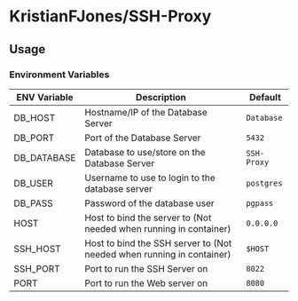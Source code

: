 # KristianFJones/SSH-Proxy

## Usage

### Environment Variables

| ENV Variable | Description                                                           | Default     |
| ------------ | --------------------------------------------------------------------- | ----------- |
| DB_HOST      | Hostname/IP of the Database Server                                    | `Database`  |
| DB_PORT      | Port of the Database Server                                           | `5432`      |
| DB_DATABASE  | Database to use/store on the Database Server                          | `SSH-Proxy` |
| DB_USER      | Username to use to login to the database server                       | `postgres`  |
| DB_PASS      | Password of the database user                                         | `pgpass`    |
| HOST         | Host to bind the server to (Not needed when running in container)     | `0.0.0.0`   |
| SSH_HOST     | Host to bind the SSH server to (Not needed when running in container) | `$HOST`     |
| SSH_PORT     | Port to run the SSH Server on                                         | `8022`      |
| PORT         | Port to run the Web server on                                         | `8080`      |

